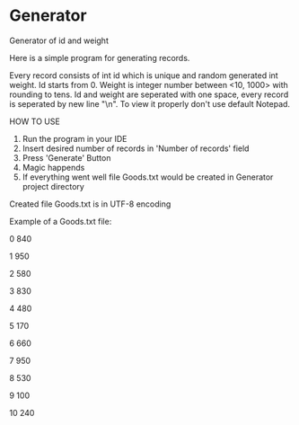 # Generator
Generator of id and weight
<p>Here is a simple program for generating records.</p>
Every record consists of int id which is unique and random generated int weight.
Id starts from 0.
Weight is integer number between <10, 1000> with rounding to tens.
Id and weight are seperated with one space, every record is seperated by new line "\n".
To view it properly don't use default Notepad.

HOW TO USE
1. Run the program in your IDE
2. Insert desired number of records in 'Number of records' field
3. Press 'Generate' Button 
4. Magic happends
5. If everything went well file Goods.txt would be created in Generator project directory

Created file Goods.txt is in UTF-8 encoding

Example of a Goods.txt file:
<p>0 840</p>
<p>1 950</p>
<p>2 580</p>
<p>3 830</p>
<p>4 480</p>
<p>5 170</p>
<p>6 660</p>
<p>7 950</p>
<p>8 530</p>
<p>9 100</p>
<p>10 240</p>
